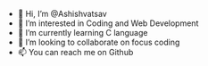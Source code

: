 - 👋 Hi, I’m @Ashishvatsav
- 👀 I’m interested in Coding and Web Development
- 🌱 I’m currently learning C language
- 💞️ I’m looking to collaborate on focus coding
- 📫 You can reach me on Github

<!---
Ashishvatsav/Ashishvatsav is a ✨ special ✨ repository because its `README.md` (this file) appears on your GitHub profile.
You can click the Preview link to take a look at your changes.
--->
